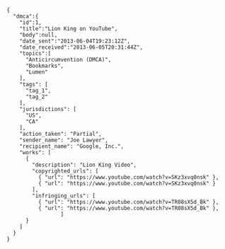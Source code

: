 <code>
{
  "dmca":{
    "id":1,
    "title":"Lion King on YouTube",
    "body":null,
    "date_sent":"2013-06-04T19:23:12Z",
    "date_received":"2013-06-05T20:31:44Z",
    "topics":[
      "Anticircumvention (DMCA)",
      "Bookmarks",
      "Lumen"
    ],
    "tags": [
      "tag_1",
      "tag_2"
    ],
    "jurisdictions": [
      "US",
      "CA"
    ],
    "action_taken": "Partial",
    "sender_name": "Joe Lawyer",
    "recipient_name": "Google, Inc.",
    "works": [
      {
        "description": "Lion King Video",
        "copyrighted_urls": [
          { "url": "https://www.youtube.com/watch?v=SKz3xvq0nsk" },
          { "url": "https://www.youtube.com/watch?v=SKz3xvq0nsk" }
        ],
        "infringing_urls": [
          { "url": "https://www.youtube.com/watch?v=TR08sX5d_Bk" },
          { "url": "https://www.youtube.com/watch?v=TR08sX5d_Bk" },
                 ]
      }
    ]
  }
}
